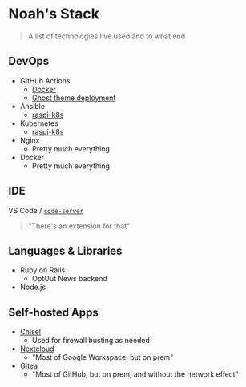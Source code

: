 # Noah's Stack

> A list of technologies I've used and to what end

## DevOps

- GitHub Actions
  - [Docker](https://github.com/marketplace/actions/build-and-push-docker-images)
  - [Ghost theme deployment](https://github.com/marketplace/actions/deploy-ghost-theme)
- Ansible
  - [raspi-k8s](https://github.com/noahsbwilliams/raspi-k8s)
- Kubernetes
  - [raspi-k8s](https://github.com/noahsbwilliams/raspi-k8s)
- Nginx
  - Pretty much everything
- Docker
  - Pretty much everything

## IDE

VS Code / [`code-server`](https://github.com/cdr/code-server)

> "There's an extension for that"
## Languages & Libraries

- Ruby on Rails
  - OptOut News backend
- Node.js

## Self-hosted Apps

- [Chisel](https://github.com/jpillora/chisel)
  - Used for firewall busting as needed
- [Nextcloud](https://github.com/nextcloud)
  - "Most of Google Workspace, but on prem"
- [Gitea](https://github.com/go-gitea)
  - "Most of GitHub, but on prem, and without the network effect"
